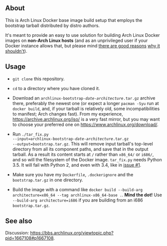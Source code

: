 ## About

This is Arch Linux Docker base image build setup that employs the bootstrap tarball distributed by distro authors.
 
It's meant to provide an easy to use solution for building Arch Linux Docker images on **non-Arch Linux hosts** (and as an unprivileged user if your Docker instance allows that, but please mind [there are good reasons](http://www.projectatomic.io/blog/2015/08/why-we-dont-let-non-root-users-run-docker-in-centos-fedora-or-rhel/) [why it shouldn't](https://docs.docker.com/engine/security/security/#/docker-daemon-attack-surface)).


## Usage

- `git clone` this repository.

- `cd` to a directory where you have cloned it.

- Download an <code>archlinux-bootstrap-<i>date-architecture</i>.tar.gz</code> archive there, preferably the newest one (or expect a longer `pacman -Syu` run at `docker build`, and, if your tarball is relatively old, some incompatibilities to manifest; Arch changes fast). From my experience, https://archive.archlinux.org/iso/ is a very fast mirror, but you may want to choose your preferred one on https://www.archlinux.org/download/.

- Run <code>./tar_fix.py --input=archlinux-bootstrap-<i>date-architecture</i>.tar.gz --output=bootstrap.tar.gz</code>. This will remove input tarball's top-level directory from all its component paths, and save that in the output tarball. As a result its content starts at `/` rather than `x86_64/` or `i686/`, and so will the filesystem of the Docker image. `tar_fix.py` needs Python 3.5. It will fail with Python 2, and even with 3.4, like in [issue #1](https://github.com/czka/archlinux-docker/issues/1).

- Make sure you have my `Dockerfile`, `.dockerignore` and the `bootstrap.tar.gz` in one directory.

- Build the image with a command like `docker build --build-arg architecture=x86_64 --tag archlinux-x86_64-base .`. **Mind the dot!** Use `--build-arg architecture=i686` if you are building from an i686 `bootstrap.tar.gz`.

## See also

Discussion: https://bbs.archlinux.org/viewtopic.php?pid=1667108#p1667108.
